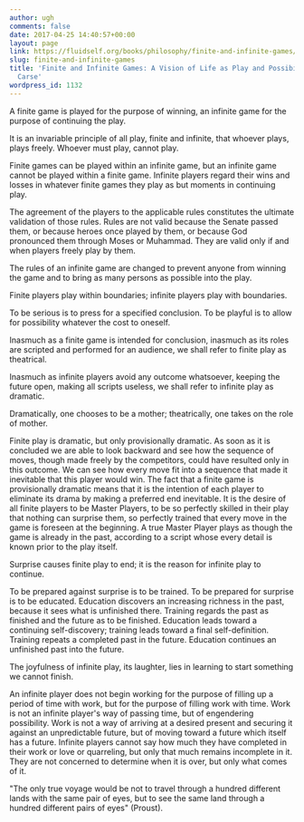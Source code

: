 ```yaml
---
author: ugh
comments: false
date: 2017-04-25 14:40:57+00:00
layout: page
link: https://fluidself.org/books/philosophy/finite-and-infinite-games/
slug: finite-and-infinite-games
title: 'Finite and Infinite Games: A Vision of Life as Play and Possibility - by James
  Carse'
wordpress_id: 1132
---
```


A finite game is played for the purpose of winning, an infinite game for the purpose of continuing the play.
 
It is an invariable principle of all play, finite and infinite, that whoever plays, plays freely. Whoever must play, cannot play.
 
Finite games can be played within an infinite game, but an infinite game cannot be played within a finite game. Infinite players regard their wins and losses in whatever finite games they play as but moments in continuing play.
 
The agreement of the players to the applicable rules constitutes the ultimate validation of those rules. Rules are not valid because the Senate passed them, or because heroes once played by them, or because God pronounced them through Moses or Muhammad. They are valid only if and when players freely play by them.
 
The rules of an infinite game are changed to prevent anyone from winning the game and to bring as many persons as possible into the play.
 
Finite players play within boundaries; infinite players play with boundaries.
 
To be serious is to press for a specified conclusion. To be playful is to allow for possibility whatever the cost to oneself.
 
Inasmuch as a finite game is intended for conclusion, inasmuch as its roles are scripted and performed for an audience, we shall refer to finite play as theatrical.
 
Inasmuch as infinite players avoid any outcome whatsoever, keeping the future open, making all scripts useless, we shall refer to infinite play as dramatic.
 
Dramatically, one chooses to be a mother; theatrically, one takes on the role of mother.
 
Finite play is dramatic, but only provisionally dramatic. As soon as it is concluded we are able to look backward and see how the sequence of moves, though made freely by the competitors, could have resulted only in this outcome. We can see how every move fit into a sequence that made it inevitable that this player would win. The fact that a finite game is provisionally dramatic means that it is the intention of each player to eliminate its drama by making a preferred end inevitable. It is the desire of all finite players to be Master Players, to be so perfectly skilled in their play that nothing can surprise them, so perfectly trained that every move in the game is foreseen at the beginning. A true Master Player plays as though the game is already in the past, according to a script whose every detail is known prior to the play itself.
 
Surprise causes finite play to end; it is the reason for infinite play to continue.
 
To be prepared against surprise is to be trained. To be prepared for surprise is to be educated. Education discovers an increasing richness in the past, because it sees what is unfinished there. Training regards the past as finished and the future as to be finished. Education leads toward a continuing self-discovery; training leads toward a final self-definition. Training repeats a completed past in the future. Education continues an unfinished past into the future.
 
The joyfulness of infinite play, its laughter, lies in learning to start something we cannot finish.
 
An infinite player does not begin working for the purpose of filling up a period of time with work, but for the purpose of filling work with time. Work is not an infinite player's way of passing time, but of engendering possibility. Work is not a way of arriving at a desired present and securing it against an unpredictable future, but of moving toward a future which itself has a future. Infinite players cannot say how much they have completed in their work or love or quarreling, but only that much remains incomplete in it. They are not concerned to determine when it is over, but only what comes of it.
 
"The only true voyage would be not to travel through a hundred different lands with the same pair of eyes, but to see the same land through a hundred different pairs of eyes" (Proust).
